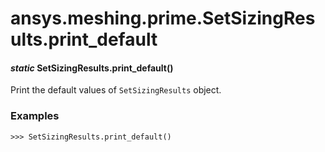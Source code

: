 # ansys.meshing.prime.SetSizingResults.print_default



#### *static* SetSizingResults.print_default()

Print the default values of `SetSizingResults` object.

### Examples

```pycon
>>> SetSizingResults.print_default()
```

<!-- !! processed by numpydoc !! -->
